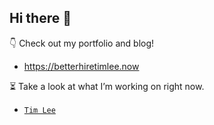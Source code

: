 ## Hi there 👋

👇 Check out my portfolio and blog!

   - https://betterhiretimlee.now

⏳ Take a look at what I’m working on right now.

   - [`Tim Lee`](https://github.com/users/timleecoder42/projects/1)
